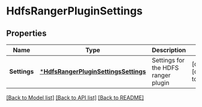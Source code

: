 # HdfsRangerPluginSettings

## Properties
Name | Type | Description | Notes
------------ | ------------- | ------------- | -------------
**Settings** | [***HdfsRangerPluginSettingsSettings**](HdfsRangerPluginSettingsSettings.md) | Settings for the HDFS ranger plugin | [optional] [default to null]

[[Back to Model list]](../README.md#documentation-for-models) [[Back to API list]](../README.md#documentation-for-api-endpoints) [[Back to README]](../README.md)


